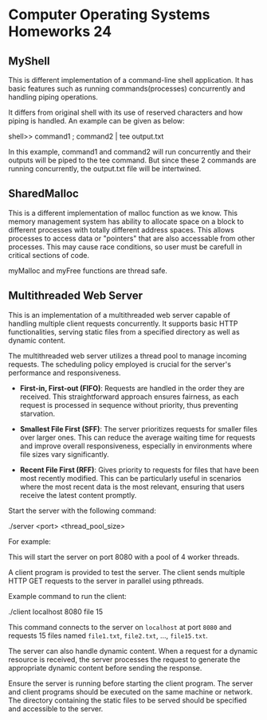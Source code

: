 # Computer Operating Systems Homeworks 24

## MyShell

This is different implementation of a command-line shell application. It has basic features such as running commands(processes) concurrently and handling piping operations. 

It differs from original shell with its use of reserved characters and how piping is handled. An example can be given as below:

shell>> command1 ; command2 | tee output.txt

In this example, command1 and command2 will run concurrently and their outputs will be piped to the tee command. But since these 2 commands are running concurrently, the output.txt file will be intertwined.

## SharedMalloc

This is a different implementation of malloc function as we know. This memory management system has ability to allocate space on a block to different processes with totally different address spaces. This allows processes to access data or "pointers" that are also accessable from other processes. This may cause race conditions, so user must be carefull in critical sections of code.

myMalloc and myFree functions are thread safe.

## Multithreaded Web Server

This is an implementation of a multithreaded web server capable of handling multiple client requests concurrently. It supports basic HTTP functionalities, serving static files from a specified directory as well as dynamic content.

The multithreaded web server utilizes a thread pool to manage incoming requests. The scheduling policy employed is crucial for the server's performance and responsiveness.

- **First-in, First-out (FIFO)**: Requests are handled in the order they are received. This straightforward approach ensures fairness, as each request is processed in sequence without priority, thus preventing starvation.

- **Smallest File First (SFF)**: The server prioritizes requests for smaller files over larger ones. This can reduce the average waiting time for requests and improve overall responsiveness, especially in environments where file sizes vary significantly.

- **Recent File First (RFF)**: Gives priority to requests for files that have been most recently modified. This can be particularly useful in scenarios where the most recent data is the most relevant, ensuring that users receive the latest content promptly.

Start the server with the following command:

./server \<port\> \<thread_pool_size\>

For example:

This will start the server on port 8080 with a pool of 4 worker threads.

A client program is provided to test the server. The client sends multiple HTTP GET requests to the server in parallel using pthreads.

Example command to run the client:

./client localhost 8080 file 15

This command connects to the server on `localhost` at port `8080` and requests 15 files named `file1.txt`, `file2.txt`, ..., `file15.txt`.

The server can also handle dynamic content. When a request for a dynamic resource is received, the server processes the request to generate the appropriate dynamic content before sending the response.

Ensure the server is running before starting the client program. The server and client programs should be executed on the same machine or network. The directory containing the static files to be served should be specified and accessible to the server.

